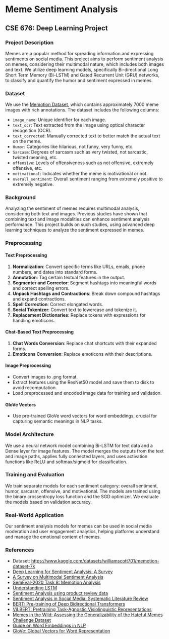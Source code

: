 # Meme Sentiment Analysis
## CSE 676: Deep Learning Project

### Project Description
Memes are a popular method for spreading information and expressing sentiments on social media. This project aims to perform sentiment analysis on memes, considering their multimodal nature, which includes both images and text. We utilize deep learning models, specifically Bi-directional Long Short Term Memory (Bi-LSTM) and Gated Recurrent Unit (GRU) networks, to classify and quantify the humor and sentiment expressed in memes.

### Dataset
We use the [Memotion Dataset](https://www.kaggle.com/datasets/williamscott701/memotion-dataset-7k), which contains approximately 7000 meme images with rich annotations. The dataset includes the following columns:
- `image_name`: Unique identifier for each image.
- `text_ocr`: Text extracted from the image using optical character recognition (OCR).
- `text_corrected`: Manually corrected text to better match the actual text on the meme.
- `Humor`: Categories like hilarious, not funny, very funny, etc.
- `Sarcasm`: Degrees of sarcasm such as very twisted, not sarcastic, twisted meaning, etc.
- `offensive`: Levels of offensiveness such as not offensive, extremely offensive, etc.
- `motivational`: Indicates whether the meme is motivational or not.
- `overall_sentiment`: Overall sentiment ranging from extremely positive to extremely negative.

### Background
Analyzing the sentiment of memes requires multimodal analysis, considering both text and images. Previous studies have shown that combining text and image modalities can enhance sentiment analysis performance. This project builds on such studies, using advanced deep learning techniques to analyze the sentiment expressed in memes.

### Preprocessing
#### Text Preprocessing
1. **Normalization**: Convert specific terms like URLs, emails, phone numbers, and dates into standard forms.
2. **Annotation**: Tag certain textual features in the output.
3. **Segmenter and Corrector**: Segment hashtags into meaningful words and correct spelling errors.
4. **Unpack Hashtags and Contractions**: Break down compound hashtags and expand contractions.
5. **Spell Correction**: Correct elongated words.
6. **Social Tokenizer**: Convert text to lowercase and tokenize it.
7. **Replacement Dictionaries**: Replace tokens with expressions for handling emoticons.

#### Chat-Based Text Preprocessing
1. **Chat Words Conversion**: Replace chat shortcuts with their expanded forms.
2. **Emoticons Conversion**: Replace emoticons with their descriptions.

#### Image Preprocessing
- Convert images to .png format.
- Extract features using the ResNet50 model and save them to disk to avoid recomputation.
- Load preprocessed and encoded image data for training and validation.

#### GloVe Vectors
- Use pre-trained GloVe word vectors for word embeddings, crucial for capturing semantic meanings in NLP tasks.

### Model Architecture
We use a neural network model combining Bi-LSTM for text data and a Dense layer for image features. The model merges the outputs from the text and image paths, applies fully connected layers, and uses activation functions like ReLU and softmax/sigmoid for classification.

### Training and Evaluation
We train separate models for each sentiment category: overall sentiment, humor, sarcasm, offensive, and motivational. The models are trained using the binary crossentropy loss function and the SGD optimizer. We evaluate the models based on validation accuracy.

### Real-World Application
Our sentiment analysis models for memes can be used in social media moderation and user engagement analytics, helping platforms understand and manage the emotional content of memes.


### References
- Dataset: https://www.kaggle.com/datasets/williamscott701/memotion-dataset-7k
- [Deep Learning for Sentiment Analysis: A Survey](https://arxiv.org/abs/1812.07883)
- [A Survey on Multimodal Sentiment Analysis](https://arxiv.org/abs/1908.11368)
- [SemEval-2020 Task 8: Memotion Analysis](https://arxiv.org/abs/2008.01745)
- [Understanding LSTM](https://arxiv.org/abs/1909.09586)
- [Sentiment Analysis using product review data](https://journalofbigdata.springeropen.com/articles/10.1186/s40537-015-0015-2)
- [Sentiment Analysis in Social Media: Systematic Literature Review](https://www.sciencedirect.com/science/article/pii/S1877050919317971)
- [BERT: Pre-training of Deep Bidirectional Transformers](https://arxiv.org/abs/1810.04805)
- [ViLBERT: Pretraining Task-Agnostic Visiolinguistic Representations](https://arxiv.org/abs/1908.02265)
- [Memes in the Wild: Assessing the Generalizability of the Hateful Memes Challenge Dataset](https://arxiv.org/abs/2107.04313)
- [Guide on Word Embeddings in NLP](https://www.turing.com/kb/guide-on-word-embeddings-in-nlp)
- [GloVe: Global Vectors for Word Representation](https://nlp.stanford.edu/projects/glove/)
